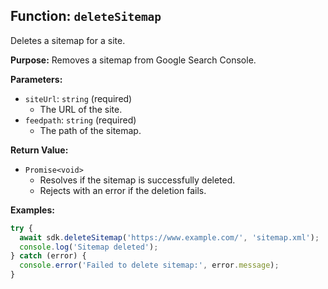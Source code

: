 ## Function: `deleteSitemap`

Deletes a sitemap for a site.

**Purpose:**
Removes a sitemap from Google Search Console.

**Parameters:**

- `siteUrl`: `string` (required)
  - The URL of the site.
- `feedpath`: `string` (required)
  - The path of the sitemap.

**Return Value:**

- `Promise<void>`
  - Resolves if the sitemap is successfully deleted.
  - Rejects with an error if the deletion fails.

**Examples:**

```typescript
try {
  await sdk.deleteSitemap('https://www.example.com/', 'sitemap.xml');
  console.log('Sitemap deleted');
} catch (error) {
  console.error('Failed to delete sitemap:', error.message);
}
```
